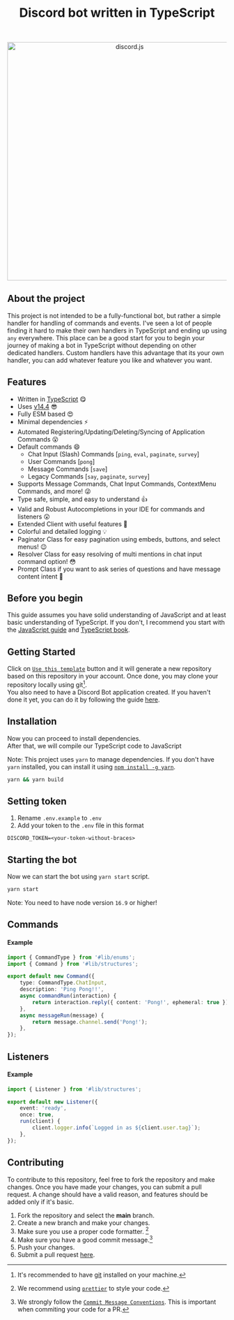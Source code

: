 <div align="center">
<h1>
	Discord bot written in TypeScript
</h1>
	<br />
	<p>
		<a href="https://discord.js.org"><img src="https://discord.js.org/static/logo.svg" width="546" alt="discord.js" /></a>
	</p>
</div>

## About the project

This project is not intended to be a fully-functional bot, but rather a simple handler for handling of commands and events. I've seen a lot of people finding it hard to make their own handlers in TypeScript and ending up using `any` everywhere.
This place can be a good start for you to begin your journey of making a bot in TypeScript without depending on other dedicated handlers. Custom handlers have this advantage that its your own handler, you can add whatever feature you like and whatever you want.

## Features

- Written in [TypeScript](https://www.typescriptlang.org/) 😋
- Uses [v14.4](https://discord.js.org/) 😎
- Fully ESM based 😍
- Minimal dependencies ⚡
- Automated Registering/Updating/Deleting/Syncing of Application Commands 😮
- Default commands 😄
  - Chat Input (Slash) Commands [`ping`, `eval`, `paginate`, `survey`]
  - User Commands [`pong`]
  - Message Commands [`save`]
  - Legacy Commands [`say`, `paginate`, `survey`]
- Supports Message Commands, Chat Input Commands, ContextMenu Commands, and more! 😜
- Type safe, simple, and easy to understand 👍
- Valid and Robust Autocompletions in your IDE for commands and listeners 😲
- Extended Client with useful features 🤩
- Colorful and detailed logging 💡
- Paginator Class for easy pagination using embeds, buttons, and select menus! 😉
- Resolver Class for easy resolving of multi mentions in chat input command option! 😳
- Prompt Class if you want to ask series of questions and have message content intent 🤗

## Before you begin

This guide assumes you have solid understanding of JavaScript and at least basic understanding of TypeScript. If you don't, I recommend you start with the [JavaScript guide](https://developer.mozilla.org/en-US/docs/Web/JavaScript/Guide) and [TypeScript book](https://www.typescriptlang.org/docs/).

## Getting Started

Click on [`Use this template`](https://github.com/EvolutionX-10/discordbot/generate) button and it will generate a new repository based on this repository in your account. Once done, you may clone your repository locally using git[^git]. <br>
You also need to have a Discord Bot application created. If you haven't done it yet, you can do it by following the guide [here](https://discordjs.guide/preparations/setting-up-a-bot-application.html#creating-your-bot).

## Installation

Now you can proceed to install dependencies. <br />
After that, we will compile our TypeScript code to JavaScript

Note: This project uses `yarn` to manage dependencies. If you don't have `yarn` installed, you can install it using [`npm install -g yarn`](https://yarnpkg.com/en/docs/install).

```bash
yarn && yarn build
```

## Setting token

1. Rename `.env.example` to `.env`
2. Add your token to the `.env` file in this format

```
DISCORD_TOKEN=<your-token-without-braces>
```

## Starting the bot

Now we can start the bot using `yarn start` script.

```bash
yarn start
```

Note: You need to have node version `16.9` or higher!

## Commands

#### Example

```ts
import { CommandType } from '#lib/enums';
import { Command } from '#lib/structures';

export default new Command({
	type: CommandType.ChatInput,
	description: 'Ping Pong!!',
	async commandRun(interaction) {
		return interaction.reply({ content: 'Pong!', ephemeral: true });
	},
	async messageRun(message) {
		return message.channel.send('Pong!');
	},
});
```

## Listeners

#### Example

```ts
import { Listener } from '#lib/structures';

export default new Listener({
	event: 'ready',
	once: true,
	run(client) {
		client.logger.info(`Logged in as ${client.user.tag}`);
	},
});
```

## Contributing

To contribute to this repository, feel free to fork the repository and make changes. Once you have made your changes, you can submit a pull request.
A change should have a valid reason, and features should be added only if it's basic.

1. Fork the repository and select the **main** branch.
2. Create a new branch and make your changes.
3. Make sure you use a proper code formatter. [^lint]
4. Make sure you have a good commit message.[^commit]
5. Push your changes.
6. Submit a pull request [here][pr].
<!-- References -->

[^git]: It's recommended to have [git](https://git-scm.com/) installed on your machine.
[^lint]: We recommend using [`prettier`] to style your code.
[^commit]: We strongly follow the [`Commit Message Conventions`]. This is important when commiting your code for a PR.

[`prettier`]: https://prettier.io/
[`commit message conventions`]: https://conventionalcommits.org/en/v1.0.0/
[pr]: https://github.com/EvolutionX-10/discordbot/pulls
